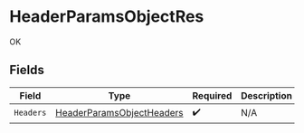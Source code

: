 # HeaderParamsObjectRes

OK


## Fields

| Field                                                                             | Type                                                                              | Required                                                                          | Description                                                                       |
| --------------------------------------------------------------------------------- | --------------------------------------------------------------------------------- | --------------------------------------------------------------------------------- | --------------------------------------------------------------------------------- |
| `Headers`                                                                         | [HeaderParamsObjectHeaders](../../models/operations/HeaderParamsObjectHeaders.md) | :heavy_check_mark:                                                                | N/A                                                                               |